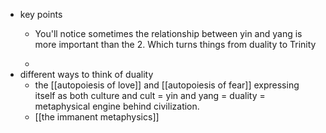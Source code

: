  * key points
    * You'll notice sometimes the relationship between yin and yang is more important than the 2. Which turns things from duality to Trinity

    *  
  * different ways to think of duality
    * the [[autopoiesis of love]] and [[autopoiesis of fear]] expressing itself as both culture and cult = yin and yang = duality = metaphysical engine behind civilization. 
    * [[the immanent metaphysics]]

